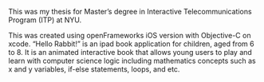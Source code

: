 This was my thesis for Master’s degree in Interactive Telecommunications Program (ITP) at NYU.

This was created using openFrameworks iOS version with Objective-C on xcode.
“Hello Rabbit!” is an ipad book application for children, aged from 6 to 8. It is an animated interactive book that allows young users to play and learn with computer science logic including mathematics concepts such as x and y variables, if-else statements, loops, and etc. 
